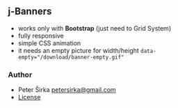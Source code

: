 ## j-Banners

- works only with __Bootstrap__ (just need to Grid System)
- fully responsive
- simple CSS animation
- it needs an empty picture for width/height `data-empty="/download/banner-empty.gif"`

### Author

- Peter Širka <petersirka@gmail.com>
- [License](https://www.totaljs.com/licenses/)